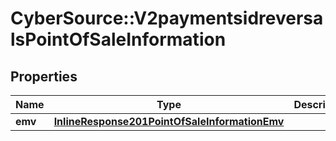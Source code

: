 # CyberSource::V2paymentsidreversalsPointOfSaleInformation

## Properties
Name | Type | Description | Notes
------------ | ------------- | ------------- | -------------
**emv** | [**InlineResponse201PointOfSaleInformationEmv**](InlineResponse201PointOfSaleInformationEmv.md) |  | [optional] 


